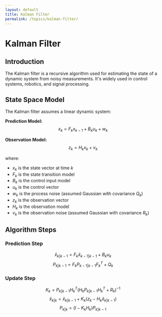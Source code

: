 ```yaml
---
layout: default
title: Kalman Filter
permalink: /topics/kalman-filter/
---
```


# Kalman Filter

## Introduction

The Kalman filter is a recursive algorithm used for estimating the state of a dynamic system from noisy measurements. It's widely used in control systems, robotics, and signal processing.

## State Space Model

The Kalman filter assumes a linear dynamic system:

**Prediction Model:**
$$x_k = F_k x_{k-1} + B_k u_k + w_k$$

**Observation Model:**
$$z_k = H_k x_k + v_k$$

where:
- $x_k$ is the state vector at time $k$
- $F_k$ is the state transition model
- $B_k$ is the control input model
- $u_k$ is the control vector
- $w_k$ is the process noise (assumed Gaussian with covariance $Q_k$)
- $z_k$ is the observation vector
- $H_k$ is the observation model
- $v_k$ is the observation noise (assumed Gaussian with covariance $R_k$)

## Algorithm Steps

### Prediction Step
$$\hat{x}_{k|k-1} = F_k \hat{x}_{k-1|k-1} + B_k u_k$$
$$P_{k|k-1} = F_k P_{k-1|k-1} F_k^T + Q_k$$

### Update Step
$$K_k = P_{k|k-1} H_k^T (H_k P_{k|k-1} H_k^T + R_k)^{-1}$$
$$\hat{x}_{k|k} = \hat{x}_{k|k-1} + K_k (z_k - H_k \hat{x}_{k|k-1})$$
$$P_{k|k} = (I - K_k H_k) P_{k|k-1}$$ 